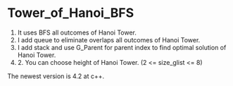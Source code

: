 # Tower_of_Hanoi_BFS

<ol>
<li> It uses BFS all outcomes of Hanoi Tower.</li>
<li> I add queue to eliminate overlaps all outcomes of Hanoi Tower.</li>
<li> I add stack and use G_Parent for parent index to find optimal solution of Hanoi Tower.</li>
<li> 2. You can choose height of Hanoi Tower. (2 <= size_glist <= 8)</li>
</ol>

The newest version is 4.2 at c++.
